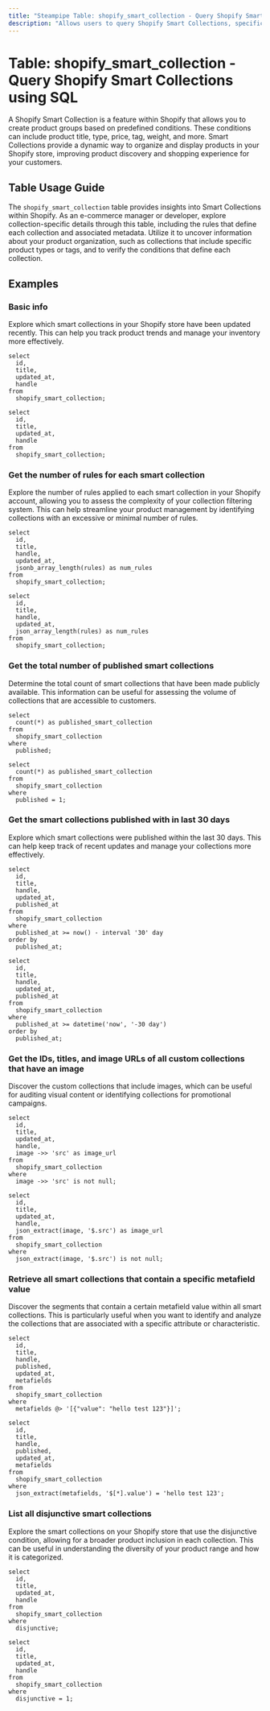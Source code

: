 ```yaml
---
title: "Steampipe Table: shopify_smart_collection - Query Shopify Smart Collections using SQL"
description: "Allows users to query Shopify Smart Collections, specifically to retrieve the rules and metadata associated with each collection, providing insights into product categorization and organization."
---
```


# Table: shopify_smart_collection - Query Shopify Smart Collections using SQL

A Shopify Smart Collection is a feature within Shopify that allows you to create product groups based on predefined conditions. These conditions can include product title, type, price, tag, weight, and more. Smart Collections provide a dynamic way to organize and display products in your Shopify store, improving product discovery and shopping experience for your customers.

## Table Usage Guide

The `shopify_smart_collection` table provides insights into Smart Collections within Shopify. As an e-commerce manager or developer, explore collection-specific details through this table, including the rules that define each collection and associated metadata. Utilize it to uncover information about your product organization, such as collections that include specific product types or tags, and to verify the conditions that define each collection.

## Examples

### Basic info
Explore which smart collections in your Shopify store have been updated recently. This can help you track product trends and manage your inventory more effectively.

```sql+postgres
select
  id,
  title,
  updated_at,
  handle
from
  shopify_smart_collection;
```

```sql+sqlite
select
  id,
  title,
  updated_at,
  handle
from
  shopify_smart_collection;
```

### Get the number of rules for each smart collection
Explore the number of rules applied to each smart collection in your Shopify account, allowing you to assess the complexity of your collection filtering system. This can help streamline your product management by identifying collections with an excessive or minimal number of rules.

```sql+postgres
select
  id,
  title,
  handle,
  updated_at,
  jsonb_array_length(rules) as num_rules
from
  shopify_smart_collection;
```

```sql+sqlite
select
  id,
  title,
  handle,
  updated_at,
  json_array_length(rules) as num_rules
from
  shopify_smart_collection;
```

### Get the total number of published smart collections
Determine the total count of smart collections that have been made publicly available. This information can be useful for assessing the volume of collections that are accessible to customers.

```sql+postgres
select
  count(*) as published_smart_collection
from
  shopify_smart_collection
where
  published;
```

```sql+sqlite
select
  count(*) as published_smart_collection
from
  shopify_smart_collection
where
  published = 1;
```

### Get the smart collections published with in last 30 days
Explore which smart collections were published within the last 30 days. This can help keep track of recent updates and manage your collections more effectively.

```sql+postgres
select
  id,
  title,
  handle,
  updated_at,
  published_at
from
  shopify_smart_collection
where
  published_at >= now() - interval '30' day
order by
  published_at;
```

```sql+sqlite
select
  id,
  title,
  handle,
  updated_at,
  published_at
from
  shopify_smart_collection
where
  published_at >= datetime('now', '-30 day')
order by
  published_at;
```

### Get the IDs, titles, and image URLs of all custom collections that have an image
Discover the custom collections that include images, which can be useful for auditing visual content or identifying collections for promotional campaigns.

```sql+postgres
select
  id,
  title,
  updated_at,
  handle,
  image ->> 'src' as image_url
from
  shopify_smart_collection
where
  image ->> 'src' is not null;
```

```sql+sqlite
select
  id,
  title,
  updated_at,
  handle,
  json_extract(image, '$.src') as image_url
from
  shopify_smart_collection
where
  json_extract(image, '$.src') is not null;
```

### Retrieve all smart collections that contain a specific metafield value
Discover the segments that contain a certain metafield value within all smart collections. This is particularly useful when you want to identify and analyze the collections that are associated with a specific attribute or characteristic.

```sql+postgres
select
  id,
  title,
  handle,
  published,
  updated_at,
  metafields
from
  shopify_smart_collection
where
  metafields @> '[{"value": "hello test 123"}]';
```

```sql+sqlite
select
  id,
  title,
  handle,
  published,
  updated_at,
  metafields
from
  shopify_smart_collection
where
  json_extract(metafields, '$[*].value') = 'hello test 123';
```

### List all disjunctive smart collections
Explore the smart collections on your Shopify store that use the disjunctive condition, allowing for a broader product inclusion in each collection. This can be useful in understanding the diversity of your product range and how it is categorized.

```sql+postgres
select
  id,
  title,
  updated_at,
  handle
from
  shopify_smart_collection
where
  disjunctive;
```

```sql+sqlite
select
  id,
  title,
  updated_at,
  handle
from
  shopify_smart_collection
where
  disjunctive = 1;
```